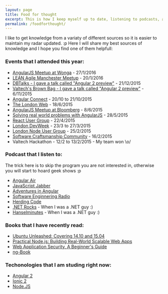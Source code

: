 ```yaml
---
layout: page
title: Food for thought
excerpt: This is how I keep myself up to date, listening to podcasts, attending to events, reading books and continuing my formal education.
permalink: /foodforthought/
---
```

I like to get knowledge from a variaty of different sources so it is easier to maintain my radar updated. :p
Here I will share my best sources of knowledge and I hope you find one of them helpfull:

### Events that I attended this year:

* [AngularJS Meetup at Wonga](http://www.meetup.com/AngularJS-London/events/228224175/) - 27/1/2016
* [LEAN Agile Manchester Meetup](http://www.meetup.com/Lean-Agile-Manchester/events/227496143/) - 20/1/2016
* [DBTalks - I gave a talk called "Angular 2 preview"](https://www.youtube.com/watch?v=hzPaxAHa7J8) - 21/12/2015
* [Valtech's Brown Bag - I gave a talk called "Angular 2 preview"](http://rafaelaudy.github.io/angular-preview-talk/) - 6/11/2015
* [Angular Connect](http://angularconnect.com/) - 20/10 to 21/10/2015
* [The London Web](http://www.meetup.com/londonweb/events/194463862/) - 18/6/2015
* [AngularJS Meetup at Bloomberg](http://www.meetup.com/AngularJS-London/events/222822606/) - 8/6/2015
* [Solving real world problems with AngularJS](http://www.meetup.com/AngularJS-London-BYOP/events/222500091/) - 28/5/2015
* [React User Group](http://www.meetup.com/London-React-User-Group/events/221724860/) - 22/4/2015
* [London DevWeek](http://devweek.com/) - 23/3 to 27/3/2015
* [London Node User Group](http://lanyrd.com/2015/lnug-february/) - 25/2/2015
* [Software Craftsmanship Community](http://www.meetup.com/london-software-craftsmanship/events/220459894/) - 16/2/2015
* Valtech Hackathon - 12/2 to 13/2/2015 - My team won \o/

### Podcast that I listen to:

The trick here is to skip the program you are not interested in, otherwise you will start to hoard geek shows :p

* [Angular Air](http://angular-air.com/)
* [JavaScript Jabber](https://devchat.tv/js-jabber)
* [Adventures in Angular](https://devchat.tv/adventures-in-angular)
* [Software Enginnering Radio](http://www.se-radio.net/)
* [Herding Code](http://herdingcode.com/)
* [.NET Rocks](https://www.dotnetrocks.com/) - When I was a .NET guy :)
* [Hanselminutes](http://hanselminutes.com/) - When I was a .NET guy :)

### Books that I have recently read:

* [Ubuntu Unleashed: Covering 14.10 and 15.04](http://www.amazon.co.uk/Ubuntu-Unleashed-2015-Edition-Covering-ebook/dp/B00PWNOJ8Y)
* [Practical Node.js: Building Real-World Scalable Web Apps](http://www.apress.com/9781430265955)
* [Web Application Security, A Beginner's Guide](http://www.amazon.co.uk/Web-Application-Security-Beginners-Guide/dp/0071776168)
* [ng-Book](https://www.ng-book.com/)

### Techonologies that I am studing right now:

* [Angular 2](https://angular.io/)
* [Ionic 2](http://ionic.io/2)
* [Node.JS](https://nodejs.org/en/)

